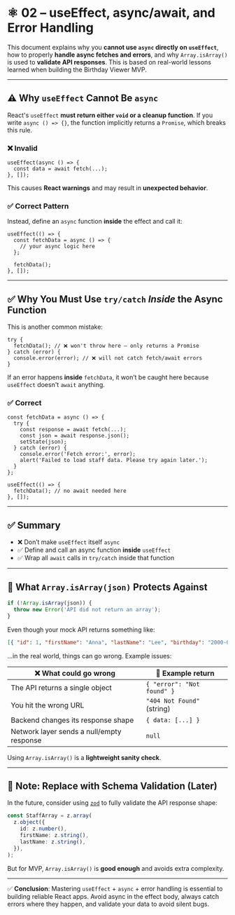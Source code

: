# ⚛️ 02 – useEffect, async/await, and Error Handling

This document explains why you **cannot use `async` directly on `useEffect`**, how to properly **handle async fetches and errors**, and why `Array.isArray()` is used to **validate API responses**. This is based on real-world lessons learned when building the Birthday Viewer MVP.

---

## ⚠️ Why `useEffect` Cannot Be `async`

React's `useEffect` **must return either `void` or a cleanup function**. If you write `async () => {}`, the function implicitly returns a `Promise`, which breaks this rule.

### ❌ Invalid

```tsx
useEffect(async () => {
  const data = await fetch(...);
}, []);
```

This causes **React warnings** and may result in **unexpected behavior**.

### ✅ Correct Pattern

Instead, define an `async` function **inside** the effect and call it:

```tsx
useEffect(() => {
  const fetchData = async () => {
    // your async logic here
  };

  fetchData();
}, []);
```

---

## ✅ Why You Must Use `try/catch` _Inside_ the Async Function

This is another common mistake:

```tsx
try {
  fetchData(); // ❌ won't throw here — only returns a Promise
} catch (error) {
  console.error(error); // ❌ will not catch fetch/await errors
}
```

If an error happens **inside** `fetchData`, it won’t be caught here because `useEffect` doesn't `await` anything.

### ✅ Correct

```tsx
const fetchData = async () => {
  try {
    const response = await fetch(...);
    const json = await response.json();
    setState(json);
  } catch (error) {
    console.error('Fetch error:', error);
    alert('Failed to load staff data. Please try again later.');
  }
};

useEffect(() => {
  fetchData(); // no await needed here
}, []);
```

---

## ✅ Summary

- ❌ Don’t make `useEffect` itself `async`
- ✅ Define and call an async function **inside** `useEffect`
- ✅ Wrap all `await` calls in `try/catch` inside that function

---

## 🧪 What `Array.isArray(json)` Protects Against

```js
if (!Array.isArray(json)) {
  throw new Error('API did not return an array');
}
```

Even though your mock API returns something like:

```json
[{ "id": 1, "firstName": "Anna", "lastName": "Lee", "birthday": "2000-01-01" }]
```

...in the real world, things can go wrong. Example issues:

| ❌ What could go wrong                    | 🧨 Example return          |
| ----------------------------------------- | -------------------------- |
| The API returns a single object           | `{ "error": "Not found" }` |
| You hit the wrong URL                     | `"404 Not Found"` (string) |
| Backend changes its response shape        | `{ data: [...] }`          |
| Network layer sends a null/empty response | `null`                     |

Using `Array.isArray()` is a **lightweight sanity check**.

---

## 📌 Note: Replace with Schema Validation (Later)

In the future, consider using [`zod`](https://github.com/colinhacks/zod) to fully validate the API response shape:

```ts
const StaffArray = z.array(
  z.object({
    id: z.number(),
    firstName: z.string(),
    lastName: z.string(),
  }),
);
```

But for MVP, `Array.isArray()` is **good enough** and avoids extra complexity.

---

✅ **Conclusion**: Mastering `useEffect` + `async` + error handling is essential to building reliable React apps. Avoid async in the effect body, always catch errors where they happen, and validate your data to avoid silent bugs.
